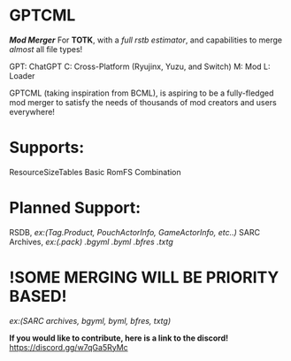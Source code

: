 # GPTCML
***Mod Merger*** For **TOTK**, with a *full rstb estimator*, and capabilities to merge *almost* all file types!

GPT: ChatGPT
C: Cross-Platform (Ryujinx, Yuzu, and Switch)
M: Mod
L: Loader

GPTCML (taking inspiration from BCML), is aspiring to be a fully-fledged mod merger to satisfy the needs of thousands of mod creators and users everywhere!

# Supports:
ResourceSizeTables
Basic RomFS Combination

# Planned Support:
RSDB, *ex:(Tag.Product, PouchActorInfo, GameActorInfo, etc..)*
SARC Archives, *ex:(.pack)*
*.bgyml*
*.byml*
*.bfres*
*.txtg*

# !SOME MERGING WILL BE PRIORITY BASED!
*ex:(SARC archives, bgyml, byml, bfres, txtg)*

**If you would like to contribute, here is a link to the discord!**
https://discord.gg/w7qGa5RyMc
